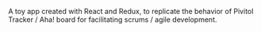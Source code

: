 A toy app created with React and Redux, to replicate the behavior of Pivitol Tracker / Aha! board for facilitating scrums / agile development.
